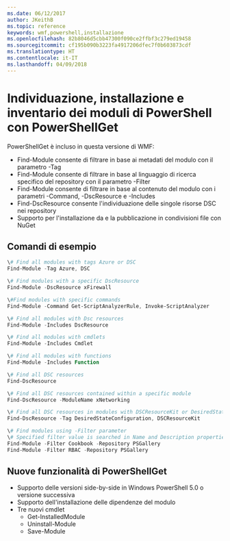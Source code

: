 ```yaml
---
ms.date: 06/12/2017
author: JKeithB
ms.topic: reference
keywords: wmf,powershell,installazione
ms.openlocfilehash: 82b8046d5cbb47300f090ce2ffbf3c279ed19458
ms.sourcegitcommit: cf195b090b3223fa4917206dfec7f0b603873cdf
ms.translationtype: HT
ms.contentlocale: it-IT
ms.lasthandoff: 04/09/2018
---
```

# <a name="powershell-module-discovery-install-and-inventory-with-powershellget"></a>Individuazione, installazione e inventario dei moduli di PowerShell con PowerShellGet

PowerShellGet è incluso in questa versione di WMF:
-   Find-Module consente di filtrare in base ai metadati del modulo con il parametro -Tag
-   Find-Module consente di filtrare in base al linguaggio di ricerca specifico del repository con il parametro -Filter
-   Find-Module consente di filtrare in base al contenuto del modulo con i parametri -Command, -DscResource e -Includes
-   Find-DscResource consente l'individuazione delle singole risorse DSC nei repository
-   Supporto per l'installazione da e la pubblicazione in condivisioni file con NuGet

## <a name="example-commands"></a>Comandi di esempio
```powershell
\# Find all modules with tags Azure or DSC
Find-Module -Tag Azure, DSC

\# Find modules with a specific DscResource
Find-Module -DscResource xFirewall

\#Find modules with specific commands
Find-Module -Command Get-ScriptAnalyzerRule, Invoke-ScriptAnalyzer

\# Find all modules with Dsc resources
Find-Module -Includes DscResource

\# Find all modules with cmdlets
Find-Module -Includes Cmdlet

\# Find all modules with functions
Find-Module -Includes Function

\# Find all DSC resources
Find-DscResource

\# Find all DSC resources contained within a specific module
Find-DscResource -ModuleName xNetworking

\# Find all DSC resources in modules with DSCResourceKit or DesiredStateConfiguration
Find-DscResource -Tag DesiredStateConfiguration, DSCResourceKit

\# Find modules using -Filter parameter
\# Specified filter value is searched in Name and Description properties
Find-Module -Filter Cookbook -Repository PSGallery
Find-Module -Filter RBAC -Repository PSGallery
```

## <a name="new-features-in-powershellget"></a>Nuove funzionalità di PowerShellGet
-   Supporto delle versioni side-by-side in Windows PowerShell 5.0 o versione successiva
-   Supporto dell'installazione delle dipendenze del modulo
-   Tre nuovi cmdlet
    -   Get-InstalledModule
    -   Uninstall-Module
    -   Save-Module